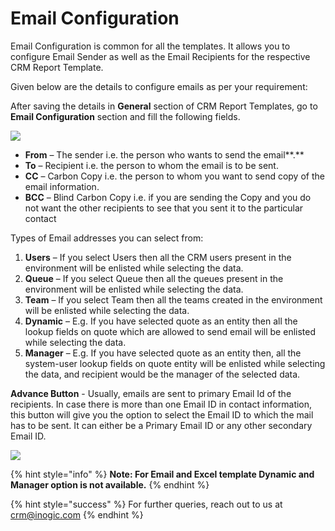 # Email Configuration

Email Configuration is common for all the templates. It allows you to configure Email Sender as well as the Email Recipients for the respective CRM Report Template.

Given below are the details to configure emails as per your requirement:

After saving the details in **General** section of CRM Report Templates, go to **Email Configuration** section and fill the following fields.

![](<../../.gitbook/assets/Advance Email Config\_7.png>)

* **From** – The sender i.e. the person who wants to send the email**.**
* **To** – Recipient i.e. the person to whom the email is to be sent.
* **CC** – Carbon Copy i.e. the person to whom you want to send copy of the email information.
* **BCC** – Blind Carbon Copy i.e. if you are sending the Copy and you do not want the other recipients to see that you sent it to the particular contact

Types of Email addresses you can select from:

1. **Users** – If you select Users then all the CRM users present in the environment will be enlisted while selecting the data.
2. **Queue** – If you select Queue then all the queues present in the environment will be enlisted while selecting the data.
3. **Team** – If you select Team then all the teams created in the environment will be enlisted while selecting the data.
4. **Dynamic** – E.g. If you have selected quote as an entity then all the lookup fields on quote which are allowed to send email will be enlisted while selecting the data.
5. **Manager** – E.g. If you have selected quote as an entity then, all the system-user lookup fields on quote entity will be enlisted while selecting the data, and recipient would be the manager of the selected data.

**Advance Button** - Usually, emails are sent to primary Email Id of the recipients. In case there is more than one Email ID in contact information, this button will give you the option to select the Email ID to which the mail has to be sent. It can either be a Primary Email ID or any other secondary Email ID.

![](<../../.gitbook/assets/Advance Email Config\_2.png>)

{% hint style="info" %}
**Note: For Email and Excel template Dynamic and Manager option is not available.**&#x20;
{% endhint %}



{% hint style="success" %}
For further queries, reach out to us at [crm@inogic.com](mailto:crm@inogic.com)
{% endhint %}

&#x20;
